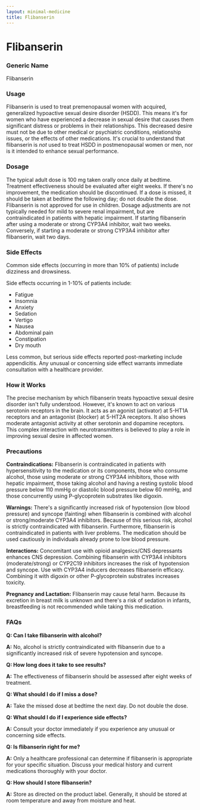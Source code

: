 ```yaml
---
layout: minimal-medicine
title: Flibanserin
---
```


# Flibanserin
### Generic Name
Flibanserin

### Usage
Flibanserin is used to treat premenopausal women with acquired, generalized hypoactive sexual desire disorder (HSDD).  This means it's for women who have experienced a decrease in sexual desire that causes them significant distress or problems in their relationships.  This decreased desire must not be due to other medical or psychiatric conditions, relationship issues, or the effects of other medications.  It's crucial to understand that flibanserin is *not* used to treat HSDD in postmenopausal women or men, nor is it intended to enhance sexual performance.


### Dosage
The typical adult dose is 100 mg taken orally once daily at bedtime.  Treatment effectiveness should be evaluated after eight weeks.  If there's no improvement, the medication should be discontinued.  If a dose is missed, it should be taken at bedtime the following day; do not double the dose.  Flibanserin is not approved for use in children. Dosage adjustments are not typically needed for mild to severe renal impairment, but are contraindicated in patients with hepatic impairment.  If starting flibanserin after using a moderate or strong CYP3A4 inhibitor, wait two weeks.  Conversely, if starting a moderate or strong CYP3A4 inhibitor after flibanserin, wait two days.

### Side Effects
Common side effects (occurring in more than 10% of patients) include dizziness and drowsiness.

Side effects occurring in 1-10% of patients include:

*   Fatigue
*   Insomnia
*   Anxiety
*   Sedation
*   Vertigo
*   Nausea
*   Abdominal pain
*   Constipation
*   Dry mouth

Less common, but serious side effects reported post-marketing include appendicitis.  Any unusual or concerning side effect warrants immediate consultation with a healthcare provider.


### How it Works
The precise mechanism by which flibanserin treats hypoactive sexual desire disorder isn't fully understood. However, it's known to act on various serotonin receptors in the brain. It acts as an agonist (activator) at 5-HT1A receptors and an antagonist (blocker) at 5-HT2A receptors. It also shows moderate antagonist activity at other serotonin and dopamine receptors.  This complex interaction with neurotransmitters is believed to play a role in improving sexual desire in affected women.


### Precautions
**Contraindications:** Flibanserin is contraindicated in patients with hypersensitivity to the medication or its components, those who consume alcohol, those using moderate or strong CYP3A4 inhibitors, those with hepatic impairment, those taking alcohol and having a resting systolic blood pressure below 110 mmHg or diastolic blood pressure below 60 mmHg, and those concurrently using P-glycoprotein substrates like digoxin.

**Warnings:**  There's a significantly increased risk of hypotension (low blood pressure) and syncope (fainting) when flibanserin is combined with alcohol or strong/moderate CYP3A4 inhibitors.  Because of this serious risk,  alcohol is strictly contraindicated with flibanserin.  Furthermore, flibanserin is contraindicated in patients with liver problems.  The medication should be used cautiously in individuals already prone to low blood pressure.

**Interactions:**  Concomitant use with opioid analgesics/CNS depressants enhances CNS depression. Combining flibanserin with CYP3A4 inhibitors (moderate/strong) or CYP2C19 inhibitors increases the risk of hypotension and syncope.  Use with CYP3A4 inducers decreases flibanserin efficacy.  Combining it with digoxin or other P-glycoprotein substrates increases toxicity.


**Pregnancy and Lactation:** Flibanserin may cause fetal harm.  Because its excretion in breast milk is unknown and there's a risk of sedation in infants, breastfeeding is not recommended while taking this medication.


### FAQs

**Q: Can I take flibanserin with alcohol?**

**A:** No, alcohol is strictly contraindicated with flibanserin due to a significantly increased risk of severe hypotension and syncope.

**Q: How long does it take to see results?**

**A:**  The effectiveness of flibanserin should be assessed after eight weeks of treatment.

**Q: What should I do if I miss a dose?**

**A:** Take the missed dose at bedtime the next day. Do not double the dose.

**Q:  What should I do if I experience side effects?**

**A:** Consult your doctor immediately if you experience any unusual or concerning side effects.

**Q: Is flibanserin right for me?**

**A:**  Only a healthcare professional can determine if flibanserin is appropriate for your specific situation.  Discuss your medical history and current medications thoroughly with your doctor.

**Q: How should I store flibanserin?**

**A:** Store as directed on the product label.  Generally, it should be stored at room temperature and away from moisture and heat.

